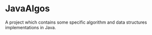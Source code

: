 JavaAlgos
=========

A project which contains some specific algorithm and data structures implementations in Java.

